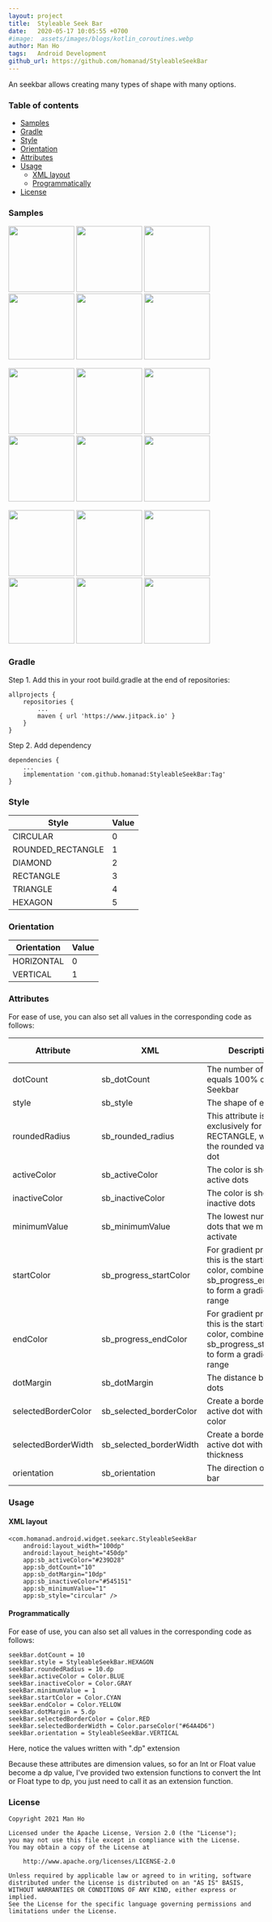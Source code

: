```yaml
---
layout: project
title:  Styleable Seek Bar
date:   2020-05-17 10:05:55 +0700
#image:  assets/images/blogs/kotlin_coroutines.webp
author: Man Ho
tags:   Android Development
github_url: https://github.com/homanad/StyleableSeekBar
---
```


An seekbar allows creating many types of shape with many options.

### Table of contents

- [Samples](#samples)
- [Gradle](#gradle)
- [Style](#style)
- [Orientation](#orientation)
- [Attributes](#attributes)
- [Usage](#usage)
    - [XML layout](#xml-layout)
    - [Programmatically](#programmatically)
- [License](#license)

### Samples
<img src="{% link assets/images/attachments/styleable_seek_bar/circular.png %}" width="130" /> <img src="{% link assets/images/attachments/styleable_seek_bar/rounded_rectangle.png %}" width="130" /> <img src="{% link assets/images/attachments/styleable_seek_bar/diamond.png %}" width="130" /> <img src="{% link assets/images/attachments/styleable_seek_bar/rectangle.png %}" width="130" /> <img src="{% link assets/images/attachments/styleable_seek_bar/triangle.png %}" width="130" /> <img src="{% link assets/images/attachments/styleable_seek_bar/hexagon.png %}" width="130" />

<img src="{% link assets/images/attachments/styleable_seek_bar/circular_vertical_border.png %}" width="130" /> <img src="{% link assets/images/attachments/styleable_seek_bar/rounded_rectangle_vertical_border.png %}" width="130" /> <img src="{% link assets/images/attachments/styleable_seek_bar/diamond_vertical_border.png %}" width="130" /> <img src="{% link assets/images/attachments/styleable_seek_bar/rectangle_vertical_border.png %}" width="130" /> <img src="{% link assets/images/attachments/styleable_seek_bar/triangle_vertical_border.png %}" width="130" /> <img src="{% link assets/images/attachments/styleable_seek_bar/hexagon_vertical_border.png %}" width="130" />

<img src="{% link assets/images/attachments/styleable_seek_bar/circular_gradient_border.png %}" width="130" /> <img src="{% link assets/images/attachments/styleable_seek_bar/rounded_rectangle_gradient_border.png %}" width="130" /> <img src="{% link assets/images/attachments/styleable_seek_bar/diamond_gradient_border.png %}" width="130" /> <img src="{% link assets/images/attachments/styleable_seek_bar/rectangle_gradient_border.png %}" width="130" /> <img src="{% link assets/images/attachments/styleable_seek_bar/triangle_gradient_border.png %}" width="130" /> <img src="{% link assets/images/attachments/styleable_seek_bar/hexagon_gradient_border.png %}" width="130" />

### Gradle

Step 1. Add this in your root build.gradle at the end of repositories:

    allprojects {
        repositories {
            ...
            maven { url 'https://www.jitpack.io' }
        }
    }

Step 2. Add dependency

    dependencies {
        ...
        implementation 'com.github.homanad:StyleableSeekBar:Tag'
    }

### Style

|Style | Value|
|------|------|
|CIRCULAR|0|
|ROUNDED_RECTANGLE|1|
|DIAMOND|2|
|RECTANGLE|3|
|TRIANGLE|4|
|HEXAGON|5|

### Orientation

|Orientation | Value|
|------|------|
|HORIZONTAL|0|
|VERTICAL|1|

### Attributes

For ease of use, you can also set all values in the corresponding code
as follows:

| Attribute      	| XML 					| Description 																|	Type 			| Default value	|
| ----------- 		| ----------- 			|----------- 																| -----------		|	-----------	|
| dotCount 		| sb_dotCount			| The number of dots equals 100% of the Seekbar     			|	Int		|	10			|
| style    		| sb_style			| The shape of each dot 	|	[Style](#style)		|	CIRCULAR		|
| roundedRadius  		| sb_rounded_radius			| This attribute is used exclusively for STYLE RECTANGLE, which is the rounded value of dot   									|	Dimension	|	10dp			|
| activeColor   		| sb_activeColor			| The color is shown for active dots   																|	ColorInt	|	Blue		|
| inactiveColor   	| sb_inactiveColor			|  The color is shown for inactive dots 										|	ColorInt			|	Gray		|
| minimumValue  		| sb_minimumValue			| The lowest number of dots that we must activate       			|	Int			|	stroke		|
| startColor   		| sb_progress_startColor			| For gradient progress, this is the starting color, combine with sb_progress_endColor to form a gradient range   |	ColorInt		|	Nothing			|
| endColor  | sb_progress_endColor	| For gradient progress, this is the starting color, combine with sb_progress_startColor to form a gradient range         							|	ColorInt		|	Nothing			|
| dotMargin  | sb_dotMargin	| The distance between dots         							|	Dimension		|	10dp			|
| selectedBorderColor  | sb_selected_borderColor	| Create a border for the active dot with this color        							|	ColorInt		|	Nothing			|
| selectedBorderWidth  | sb_selected_borderWidth	| Create a border for the active dot with this thickness         							|	Dimension		|	3dp			|
| orientation  | sb_orientation	| The direction of seek bar        							|	[Orientation](#orientation)		|	HORIZONTAL			|

### Usage

#### XML layout

   	<com.homanad.android.widget.seekarc.StyleableSeekBar
        android:layout_width="100dp"
        android:layout_height="450dp"
        app:sb_activeColor="#239D28"
        app:sb_dotCount="10"
        app:sb_dotMargin="10dp"
        app:sb_inactiveColor="#545151"
        app:sb_minimumValue="1"
        app:sb_style="circular" />

#### Programmatically

For ease of use, you can also set all values in the corresponding code
as follows:

    seekBar.dotCount = 10
    seekBar.style = StyleableSeekBar.HEXAGON
    seekBar.roundedRadius = 10.dp
    seekBar.activeColor = Color.BLUE
    seekBar.inactiveColor = Color.GRAY
    seekBar.minimumValue = 1
    seekBar.startColor = Color.CYAN
    seekBar.endColor = Color.YELLOW
    seekBar.dotMargin = 5.dp
    seekBar.selectedBorderColor = Color.RED
    seekBar.selectedBorderWidth = Color.parseColor("#64A4D6")
    seekBar.orientation = StyleableSeekBar.VERTICAL

Here, notice the values written with ".dp" extension

Because these attributes are dimension values, so for an Int or Float
value become a dp value, I've provided two extension functions to
convert the Int or Float type to dp, you just need to call it as an
extension function.

### License

```
Copyright 2021 Man Ho

Licensed under the Apache License, Version 2.0 (the "License");
you may not use this file except in compliance with the License.
You may obtain a copy of the License at

    http://www.apache.org/licenses/LICENSE-2.0

Unless required by applicable law or agreed to in writing, software
distributed under the License is distributed on an "AS IS" BASIS,
WITHOUT WARRANTIES OR CONDITIONS OF ANY KIND, either express or implied.
See the License for the specific language governing permissions and
limitations under the License.
```